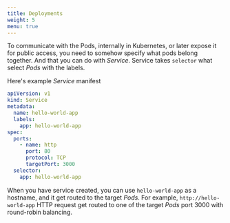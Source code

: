 ```yaml
---
title: Deployments
weight: 5
menu: true
---
```


To communicate with the Pods, internally in Kubernetes, or later expose it for public access, you need to somehow specify what pods belong together. And that you can do with _Service_. Service takes `selector` what select _Pods_ with the labels.

Here's example _Service_ manifest
```yaml
apiVersion: v1
kind: Service
metadata:
  name: hello-world-app
  labels:
    app: hello-world-app
spec:
  ports:
    - name: http
      port: 80
      protocol: TCP
      targetPort: 3000
  selector:
    app: hello-world-app
```

When you have service created, you can use `hello-world-app` as a hostname, and it get routed to the target _Pods_.
For example, `http://hello-world-app` HTTP request get routed to one of the target _Pods_ port 3000 with round-robin balancing.